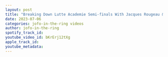 ```yaml
---
layout: post
title: "Breaking Down Lutte Academie Semi-finals With Jacques Rougeau & Jeremy Prophet Aew Collision"
date: 2023-07-06
categories: jofo-in-the-ring videos
author: jofo-in-the-ring
spotify_track_id: 
youtube_video_id: bKrErj12tXg
apple_track_id: 
youtube_metadata: 
---
```

